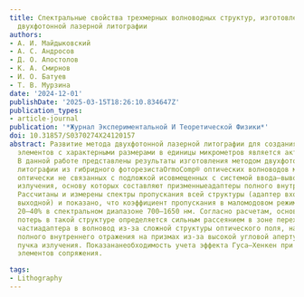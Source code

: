 ```yaml
---
title: Спектральные свойства трехмерных волноводных структур, изготовленных методом
  двухфотонной лазерной литографии
authors:
- А. И. Майдыковский
- А. С. Андросов
- Д. О. Апостолов
- К. А. Смирнов
- И. О. Батуев
- Т. В. Мурзина
date: '2024-12-01'
publishDate: '2025-03-15T18:26:10.834647Z'
publication_types:
- article-journal
publication: '*Журнал Экспериментальной И Теоретической Физики*'
doi: 10.31857/S0370274X24120157
abstract: Развитие метода двухфотонной лазерной литографии для создания оптических
  элементов с характерными размерами в единицы микрометров является актуальной задачей.
  В данной работе представлены результаты изготовления методом двухфотонной лазерной
  литографии из гибридного фоторезистаOrmoComp® оптических волноводов микронного диаметра,
  оптически не связанных с подложкой исовмещенных с системой ввода–вывода оптического
  излучения, основу которых составляют призменныеадаптеры полного внутреннего отражения.
  Рассчитаны и измерены спектры пропускания всей структуры (адаптер входной–волновод–адаптер
  выходной) и показано, что коэффициент пропускания в маломодовом режиме составляет
  20–40% в спектральном диапазоне 700–1650 нм. Согласно расчетам, основноймеханизм
  потерь в такой структуре определяется сильным рассеянием в зоне перехода конусной
  частиадаптера в волновод из-за сложной структуры оптического поля, нарушением режима
  полного внутреннего отражения на призмах из-за высокой угловой апертуры фокусируемого
  пучка излучения. Показананеобходимость учета эффекта Гуса–Хенкен при проектировании
  элементов сопряжения.

tags:
- Lithography
---
```

